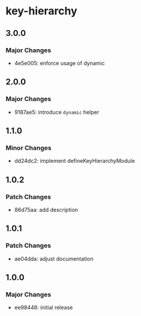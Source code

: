 # key-hierarchy

## 3.0.0

### Major Changes

- 4e5e005: enforce usage of dynamic

## 2.0.0

### Major Changes

- 9187ae5: introduce `dynamic` helper

## 1.1.0

### Minor Changes

- dd24dc2: implement defineKeyHierarchyModule

## 1.0.2

### Patch Changes

- 86d75aa: add description

## 1.0.1

### Patch Changes

- ae04dda: adjust documentation

## 1.0.0

### Major Changes

- ee98448: initial release
